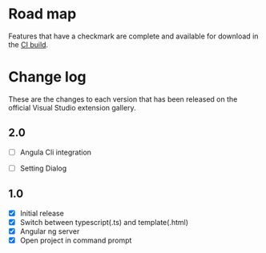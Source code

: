 # Road map

Features that have a checkmark are complete and available for
download in the
[CI build](http://vsixgallery.com/extension/593771d0-13b5-4de6-a192-165dd6f16144/).

# Change log

These are the changes to each version that has been released
on the official Visual Studio extension gallery.

## 2.0

- [ ] Angula Cli integration
- [ ] Setting Dialog


## 1.0

- [x] Initial release
- [x] Switch between typescript(.ts) and template(.html)
- [x] Angular ng server   
- [x] Open project in command prompt